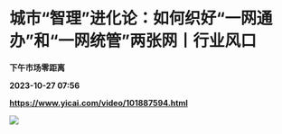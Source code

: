 # 城市“智理”进化论：如何织好“一网通办”和“一网统管”两张网丨行业风口
**下午市场零距离**

**2023-10-27 07:56**

**https://www.yicai.com/video/101887594.html**

![](http://imgcdn.yicai.com/vms-new/2023/10/a171439a-11f7-454d-92da-fecbf3a6fffe_pSBb.jpg)